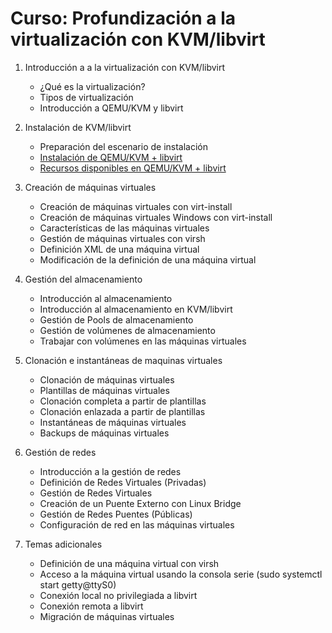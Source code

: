 # Curso: Profundización a la virtualización con KVM/libvirt

1. Introducción a a la virtualización con KVM/libvirt
    * ¿Qué es la virtualización?
	* Tipos de virtualización
	* Introducción a QEMU/KVM y libvirt

2. Instalación de KVM/libvirt
    * Preparación del escenario de instalación
    * [Instalación de QEMU/KVM + libvirt](contenidos/unidad02/clase2.md)
    * [Recursos disponibles en QEMU/KVM + libvirt](contenidos/unidad02/clase3.md)

3. Creación de máquinas virtuales
    * Creación de máquinas virtuales con virt-install
    * Creación de máquinas virtuales Windows con virt-install
    * Características de las máquinas virtuales
    * Gestión de máquinas virtuales con virsh
    * Definición XML de una máquina virtual
    * Modificación de la definición de una máquina virtual

4. Gestión del almacenamiento
    * Introducción al almacenamiento
    * Introducción al almacenamiento en KVM/libvirt
    * Gestión de Pools de almacenamiento
    * Gestión de volúmenes de almacenamiento
    * Trabajar con volúmenes en las máquinas virtuales

5. Clonación e instantáneas de maquinas virtuales
    * Clonación de máquinas virtuales
    * Plantillas de máquinas virtuales
    * Clonación completa a partir de plantillas
    * Clonación enlazada a partir de plantillas
    * Instantáneas de máquinas virtuales
    * Backups de máquinas virtuales

6. Gestión de redes
    * Introducción a la gestión de redes
    * Definición de Redes Virtuales (Privadas)
    * Gestión de Redes Virtuales
    * Creación de un Puente Externo con Linux Bridge
    * Gestión de Redes Puentes (Públicas)
    * Configuración de red en las máquinas virtuales

7. Temas adicionales
    * Definición de una máquina virtual con virsh
    * Acceso a la máquina virtual usando la consola serie (sudo systemctl start getty@ttyS0)
    * Conexión local no privilegiada a libvirt
    * Conexión remota a libvirt
    * Migración de máquinas virtuales